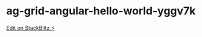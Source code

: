 # ag-grid-angular-hello-world-yggv7k

[Edit on StackBlitz ⚡️](https://stackblitz.com/edit/ag-grid-angular-hello-world-ucpt9g)
